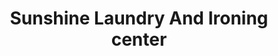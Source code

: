 ---
title: "Sunshine Laundry And Ironing center"
url: /pathanamthitta/sunshine-laundry-and-ironing-center/
shop: shop
---
